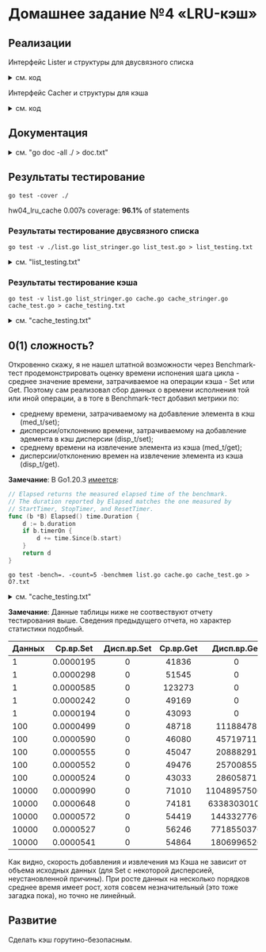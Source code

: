 # Домашнее задание №4 «LRU-кэш»

## Реализации

Интерфейс Lister и структуры для двусвязного списка

<details>
<summary>см. код</summary>

```go
package hw04lrucache

// Lister - интерфейс двусвязного списка.
type Lister interface {
	Len() int
	Front() *ListItem
	Back() *ListItem
	PushFront(v interface{}) *ListItem
	PushBack(v interface{}) *ListItem
	Remove(i *ListItem)
	MoveToFront(i *ListItem)
}

// ListItem - элемент двусвязного списка.
type ListItem struct {
	Data interface{}
	Prev *ListItem
	Next *ListItem
}

// List - структура двусвязного списка.
type List struct {
	len   int
	front *ListItem
	back  *ListItem
}

// Len() - получить длину двусвязного списка.
func (list *List) Len() int {
	return list.len
}

// Front() - получить первый элемент двусвязного списка.
func (list *List) Front() *ListItem {
	return list.front
}

// Back() - получить последний элемент двусвязного списка.
func (list *List) Back() *ListItem {
	return list.back
}

// PushFront() - добавить значение в начало двусвязного списка.
func (list *List) PushFront(data interface{}) *ListItem {
	item := &ListItem{
		Data: data,
		Prev: nil,
		Next: nil,
	}
	if list.len == 0 {
		list.front = item
		list.back = item
	} else {
		item.Next = list.front
		list.front.Prev = item
		list.front = item
	}
	list.len++
	return item
}

// PushBack() - добавить значение в конец двусвязного списка.
func (list *List) PushBack(data interface{}) *ListItem {
	item := &ListItem{
		Data: data,
		Prev: nil,
		Next: nil,
	}
	if list.len == 0 {
		list.front = item
		list.back = item
	} else {
		item.Prev = list.back
		list.back.Next = item
		list.back = item
	}
	list.len++
	return item
}

// Remove() - удалить элемент из двусвязного списка.
func (list *List) Remove(i *ListItem) {
	// TODO:
	// не наглядно, но интересно
	// Ai, Aj = Aj, Ai
	if i.Prev != nil {
		i.Prev.Next = i.Next
	} else {
		list.front = i.Next
	}
	if i.Next != nil {
		i.Next.Prev = i.Prev
	} else {
		list.back = i.Prev
	}
	list.len--
}

// MoveToFront() - переместить элемент в начало двусвязного списка.
func (list *List) MoveToFront(i *ListItem) {
	if i.Prev != nil {
		i.Prev.Next = i.Next
	} else {
		list.front = i.Next
	}
	if i.Next != nil {
		i.Next.Prev = i.Prev
	} else {
		list.back = i.Prev
	}

	i.Prev = nil
	i.Next = list.front
	if list.front != nil {
		list.front.Prev = i
		list.front = i
	} else {
		list.front = i
		list.back = i
	}
}

func NewList() Lister {
	return new(List)
}

```

</details>

Интерфейс Cacher и структуры для кэша

<details>
<summary>см. код</summary>

```go
package hw04lrucache

type Key string

// KeyValue - в хранилище будет учтена пара.
//
// Пара пригодится при извлесении элемента из списка и
// необходимостью поиска в карте, в частности, при
// очистке абсолютно заполненного кэша.
type KeyValue struct {
	key   Key
	value interface{}
}

// Cacher - интерфейс хранения кэша.
type Cacher interface {
	Set(key Key, value interface{}) bool
	Get(key Key) (interface{}, bool)
	Clear()
}

// LruCache - структура кэша.
type LruCache struct {
	capacity int
	list     Lister
	items    map[Key]*ListItem // Примерно как key-value database, доступ быстрый
}

// Set - уставновка элемента в кэш.
func (cache *LruCache) Set(key Key, value interface{}) bool {
	if cache.capacity == 0 {
		return false
	}
	item, exists := cache.items[key]
	if exists {
		item.Data = KeyValue{key, value}
		cache.list.MoveToFront(item)
		return true
	}
	if cache.capacity == cache.list.Len() {
		back := cache.list.Back()
		delete(cache.items, back.Data.(KeyValue).key)
		cache.list.Remove(back)
		back = nil
	}
	// newItem := cache.list.PushFront(KeyValue{key, value})
	cache.items[key] = cache.list.PushFront(KeyValue{key, value})
	return false
}

// Get - получение элемента из кэша.
func (cache *LruCache) Get(key Key) (interface{}, bool) {
	item, exists := cache.items[key]
	if exists {
		cache.list.MoveToFront(item)
		return item.Data.(KeyValue).value, true
	}
	return nil, false
}

// Clear - "очистка" кэша.
func (cache *LruCache) Clear() {
	// TODO:
	// а так эффективно?
	// cache.queue = nil
	// cache.items = nil
	*cache = *(NewCache(cache.capacity).(*LruCache))
}

// NewCache - функция-конструктор кэша.
func NewCache(capacity int) Cacher {
	return &LruCache{
		capacity: capacity,
		list:     NewList(),
		items:    make(map[Key]*ListItem, capacity),
	}
}

```

</details>

## Документация

<details>
<summary>см. "go doc -all ./ > doc.txt"</summary>

```

package hw04lrucache // import "github.com/BorisPlus/OTUS-Go-2023-03/tree/master/hw04_lru_cache"


TYPES

type Cacher interface {
	Set(key Key, value interface{}) bool
	Get(key Key) (interface{}, bool)
	Clear()
}
    Cacher - интерфейс хранения кэша.

func NewCache(capacity int) Cacher
    NewCache - функция-конструктор кэша.

type Key string

type KeyValue struct {
	// Has unexported fields.
}
    KeyValue - в хранилище будет учтена пара.

    Пара пригодится при извлесении элемента из списка и необходимостью поиска в
    карте, в частности, при очистке абсолютно заполненного кэша.

func (kv KeyValue) String() string
    String - наглядное представление значения KeyValue-структуры.

type List struct {
	// Has unexported fields.
}
    List - структура двусвязного списка.

func (list *List) Back() *ListItem
    Back() - получить последний элемент двусвязного списка.

func (list *List) Front() *ListItem
    Front() - получить первый элемент двусвязного списка.

func (list *List) Len() int
    Len() - получить длину двусвязного списка.

func (list *List) MoveToFront(i *ListItem)
    MoveToFront() - переместить элемент в начало двусвязного списка.

func (list *List) PushBack(data interface{}) *ListItem
    PushBack() - добавить значение в конец двусвязного списка.

func (list *List) PushFront(data interface{}) *ListItem
    PushFront() - добавить значение в начало двусвязного списка.

func (list *List) Remove(i *ListItem)
    Remove() - удалить элемент из двусвязного списка.

func (list *List) String() string
    String - наглядное представление всего двусвязного списка.

    Например,

    - пустой список:

        (nil:0x0)
            |
            V
        (nil:0x0)

    - список из двух элементов:

            (nil:0x0)
                |
                V
        -------------------
        Item: 0xc00002e3a0 <--------┐
        -------------------         |
        Data: 2                     |
        Prev: 0x0                   |
        Next: 0xc00002e380  >>>-----|---┐
        -------------------         |   | ссылается на...
                |                   |   |
                V                   |   |
        -------------------         |   |
        Item: 0xc00002e380  <-----------┘
        -------------------         |
        Data: 1                     | ссылается на...
        Prev: 0xc00002e3a0  >>>-----┘
        Next: 0x0
        -------------------
                |
                V
            (nil:0x0)

type ListItem struct {
	Data interface{}
	Prev *ListItem
	Next *ListItem
}
    ListItem - элемент двусвязного списка.

func (listItem *ListItem) String() string
    String - наглядное представление значения элемента двусвязного списка.

    Например,

        -------------------             -------------------
        Item: 0xc00002e400              Item: 0xc00002e400
        -------------------             -------------------
        Data: 30                или     Data: 30
        Prev: 0xc00002e3c0              Prev: 0x0
        Next: 0xc00002e440              Next: 0x0
        -------------------             -------------------

type Lister interface {
	Len() int
	Front() *ListItem
	Back() *ListItem
	PushFront(v interface{}) *ListItem
	PushBack(v interface{}) *ListItem
	Remove(i *ListItem)
	MoveToFront(i *ListItem)
}
    Lister - интерфейс двусвязного списка.

func NewList() Lister

type LruCache struct {
	// Has unexported fields.
}
    LruCache - структура кэша.

func (cache *LruCache) Clear()
    Clear - "очистка" кэша.

func (cache *LruCache) Get(key Key) (interface{}, bool)
    Get - получение элемента из кэша.

func (cache *LruCache) Set(key Key, value interface{}) bool
    Set - уставновка элемента в кэш.



```

</details>

## Результаты тестирование

```shell
go test -cover ./
```

hw04_lru_cache 0.007s coverage: **96.1%** of statements

### Результаты тестирование двусвязного списка

```shell
go test -v ./list.go list_stringer.go list_test.go > list_testing.txt
```

<details>
<summary>см. "list_testing.txt"</summary>

```text

=== RUN   TestList
=== RUN   TestList/zero-value_list-item_test

[zero-value] is:
 
-------------------
Item: 0xc0000e42a0
-------------------
Data: <nil>
Prev: 0x0
Next: 0x0
-------------------
=== RUN   TestList/list-items_referencies_test

[1] <--> [2] <--> [3]

[1] is:
 
-------------------
Item: 0xc0000e42c0
-------------------
Data: 1
Prev: 0x0
Next: 0x0
-------------------

[1] become:
 
-------------------
Item: 0xc0000e42e0
-------------------
Data: 2
Prev: 0xc0000e42c0
Next: 0x0
-------------------

[2] is:
 
-------------------
Item: 0xc0000e42e0
-------------------
Data: 2
Prev: 0xc0000e42c0
Next: 0x0
-------------------

[2] become:
 
-------------------
Item: 0xc0000e42e0
-------------------
Data: 2
Prev: 0xc0000e42c0
Next: 0xc0000e4300
-------------------

[3] is:
 
-------------------
Item: 0xc0000e4300
-------------------
Data: 3
Prev: 0xc0000e42e0
Next: 0x0
-------------------
first.Next.Next.Next is nil
first.Next.Next is third
third.Prev.Prev.Prev is nil
third.Prev.Prev is first
=== RUN   TestList/empty_list_test
=== RUN   TestList/little_list_test_#1

List was:
 
    (nil:0x0)
	|
	V
    (nil:0x0)

Item was:
 
-------------------
Item: 0xc0000e4320
-------------------
Data: 1
Prev: 0x0
Next: 0x0
-------------------

Item become:
 
-------------------
Item: 0xc0000e4320
-------------------
Data: 1
Prev: 0x0
Next: 0x0
-------------------

List become:
 
    (nil:0x0)
	|
	V
-------------------
Item: 0xc0000e4320
-------------------
Data: 1
Prev: 0x0
Next: 0x0
-------------------
	|
	V
    (nil:0x0)

Back become:
 
-------------------
Item: 0xc0000e4320
-------------------
Data: 1
Prev: 0x0
Next: 0x0
-------------------

Front become:
 
-------------------
Item: 0xc0000e4320
-------------------
Data: 1
Prev: 0x0
Next: 0x0
-------------------
=== RUN   TestList/little_list_test_#2

List was:
 
    (nil:0x0)
	|
	V
    (nil:0x0)

Item [1] become:
 
-------------------
Item: 0xc0000e4340
-------------------
Data: 1
Prev: 0x0
Next: 0x0
-------------------

Item [back] become:
 
-------------------
Item: 0xc0000e4340
-------------------
Data: 1
Prev: 0x0
Next: 0x0
-------------------

Item [front] become:
 
-------------------
Item: 0xc0000e4340
-------------------
Data: 1
Prev: 0x0
Next: 0x0
-------------------

Item [2] become:
 
-------------------
Item: 0xc0000e4360
-------------------
Data: 2
Prev: 0x0
Next: 0xc0000e4340
-------------------

Item [back] become:
 
-------------------
Item: 0xc0000e4340
-------------------
Data: 1
Prev: 0xc0000e4360
Next: 0x0
-------------------

Item [front] become:
 
-------------------
Item: 0xc0000e4360
-------------------
Data: 2
Prev: 0x0
Next: 0xc0000e4340
-------------------

List become:
 
    (nil:0x0)
	|
	V
-------------------
Item: 0xc0000e4360
-------------------
Data: 2
Prev: 0x0
Next: 0xc0000e4340
-------------------
	|
	V
-------------------
Item: 0xc0000e4340
-------------------
Data: 1
Prev: 0xc0000e4360
Next: 0x0
-------------------
	|
	V
    (nil:0x0)

Item [back] removed:
 
-------------------
Item: 0xc0000e4340
-------------------
Data: 1
Prev: 0xc0000e4360
Next: 0x0
-------------------

List become:
 
    (nil:0x0)
	|
	V
-------------------
Item: 0xc0000e4360
-------------------
Data: 2
Prev: 0x0
Next: 0x0
-------------------
	|
	V
    (nil:0x0)

Item [back] become 2 step:
 
-------------------
Item: 0xc0000e4360
-------------------
Data: 2
Prev: 0x0
Next: 0x0
-------------------

Item [back] removed  2 step:
 
-------------------
Item: 0xc0000e4360
-------------------
Data: 2
Prev: 0x0
Next: 0x0
-------------------

List become:
 
    (nil:0x0)
	|
	V
    (nil:0x0)
--- PASS: TestList (0.00s)
    --- PASS: TestList/zero-value_list-item_test (0.00s)
    --- PASS: TestList/list-items_referencies_test (0.00s)
    --- PASS: TestList/empty_list_test (0.00s)
    --- PASS: TestList/little_list_test_#1 (0.00s)
    --- PASS: TestList/little_list_test_#2 (0.00s)
=== RUN   TestListComplex
=== RUN   TestListComplex/complex_processing_test

[10] become:
 
    (nil:0x0)
	|
	V
-------------------
Item: 0xc0000e4380
-------------------
Data: 10
Prev: 0x0
Next: 0x0
-------------------
	|
	V
    (nil:0x0)

[10, 20] become:
 
    (nil:0x0)
	|
	V
-------------------
Item: 0xc0000e4380
-------------------
Data: 10
Prev: 0x0
Next: 0xc0000e43a0
-------------------
	|
	V
-------------------
Item: 0xc0000e43a0
-------------------
Data: 20
Prev: 0xc0000e4380
Next: 0x0
-------------------
	|
	V
    (nil:0x0)

[10, 20, 30] become:
 
    (nil:0x0)
	|
	V
-------------------
Item: 0xc0000e4380
-------------------
Data: 10
Prev: 0x0
Next: 0xc0000e43a0
-------------------
	|
	V
-------------------
Item: 0xc0000e43a0
-------------------
Data: 20
Prev: 0xc0000e4380
Next: 0xc0000e43c0
-------------------
	|
	V
-------------------
Item: 0xc0000e43c0
-------------------
Data: 30
Prev: 0xc0000e43a0
Next: 0x0
-------------------
	|
	V
    (nil:0x0)
middle.Value is 20. OK
[10, 30] become:
 
    (nil:0x0)
	|
	V
-------------------
Item: 0xc0000e4380
-------------------
Data: 10
Prev: 0x0
Next: 0xc0000e43c0
-------------------
	|
	V
-------------------
Item: 0xc0000e43c0
-------------------
Data: 30
Prev: 0xc0000e4380
Next: 0x0
-------------------
	|
	V
    (nil:0x0)
[10, 30] mix [40, 50, 60, 70, 80] with mod(2, idx)
list.Len() is 7. OK
list.Front().Value is 80. OK
list.Back().Value is 70. OK
Forward stroke check for [80, 60, 40, 10, 30, 50, 70]. OK
Reverse stroke check for [80, 60, 40, 10, 30, 50, 70]. OK
Move front to front check for [80, 60, 40, 10, 30, 50, 70]. OK
Remove and PushBack last - check for [80, 60, 40, 10, 30, 50, 70]. OK
Check for list.Front().Prev and list.Back().Next is nils. OK
Move back to front check for [80, 60, 40, 10, 30, 50, 70]. OK
list become

    (nil:0x0)
	|
	V
-------------------
Item: 0xc0000e4480
-------------------
Data: 70
Prev: 0x0
Next: 0xc0000e4460
-------------------
	|
	V
-------------------
Item: 0xc0000e4460
-------------------
Data: 80
Prev: 0xc0000e4480
Next: 0xc0000e4420
-------------------
	|
	V
-------------------
Item: 0xc0000e4420
-------------------
Data: 60
Prev: 0xc0000e4460
Next: 0xc0000e43e0
-------------------
	|
	V
-------------------
Item: 0xc0000e43e0
-------------------
Data: 40
Prev: 0xc0000e4420
Next: 0xc0000e4380
-------------------
	|
	V
-------------------
Item: 0xc0000e4380
-------------------
Data: 10
Prev: 0xc0000e43e0
Next: 0xc0000e43c0
-------------------
	|
	V
-------------------
Item: 0xc0000e43c0
-------------------
Data: 30
Prev: 0xc0000e4380
Next: 0xc0000e4400
-------------------
	|
	V
-------------------
Item: 0xc0000e4400
-------------------
Data: 50
Prev: 0xc0000e43c0
Next: 0x0
-------------------
	|
	V
    (nil:0x0)
--- PASS: TestListComplex (0.00s)
    --- PASS: TestListComplex/complex_processing_test (0.00s)
PASS
ok  	command-line-arguments	0.009s


```

</details>

### Результаты тестирование кэша

```shell
go test -v list.go list_stringer.go cache.go cache_stringer.go cache_test.go > cache_testing.txt
```

<details>
<summary>см. "cache_testing.txt"</summary>

```text

=== RUN   TestCache
=== RUN   TestCache/empty_cache
=== RUN   TestCache/small-cache_test
=== RUN   TestCache/clear
=== RUN   TestCache/simple
=== RUN   TestCache/purge_logic
--- PASS: TestCache (0.00s)
    --- PASS: TestCache/empty_cache (0.00s)
    --- PASS: TestCache/small-cache_test (0.00s)
    --- PASS: TestCache/clear (0.00s)
    --- PASS: TestCache/simple (0.00s)
    --- PASS: TestCache/purge_logic (0.00s)
=== RUN   TestCacheMultithreading
    cache_test.go:98: 
--- SKIP: TestCacheMultithreading (0.00s)
PASS
ok  	command-line-arguments	0.007s


```

</details>

## 0(1) сложность?

Откровенно скажу, я не нашел штатной возможности через Benchmark-тест продемонстрировать оценку времени испонения шага цикла - среднее значение времени, затрачиваемое на операции кэша - Set или Get. Поэтому сам реализовал сбор данных о времени исполнения той или иной операции, а в тоге в Benchmark-тест добавил метрики по:

* среднему времени, затрачиваемому на добавление элемента в кэш (med_t/set);
* дисперсии/отклонению времени, затрачиваемому на  добавление эдемента в кэш
дисперсии (disp_t/set);
* среднему времени на извлечение элемента из кэша (med_t/get);
* дисперсии/отклонению времен на извлечение элемента из кэша (disp_t/get).

**Замечание**: В Go1.20.3 [имеется]("https://cs.opensource.google/go/go/+/refs/tags/go1.20.3:src/testing/benchmark.go"):

```go
// Elapsed returns the measured elapsed time of the benchmark.
// The duration reported by Elapsed matches the one measured by
// StartTimer, StopTimer, and ResetTimer.
func (b *B) Elapsed() time.Duration {
    d := b.duration
    if b.timerOn {
        d += time.Since(b.start)
    }
    return d
}
```

```shell
go test -bench=. -count=5 -benchmem list.go cache.go cache_test.go > O?.txt
```

<details>
<summary>см. "cache_testing.txt"</summary>

```text
FAIL	command-line-arguments [build failed]
FAIL

```

</details>

**Замечание**: Данные таблицы ниже не соотвествуют отчету тестирования выше. Сведения предыдущего отчета, но характер статистики подобный.

| Данных    | Ср.вр.Set |Дисп.вр.Set| Ср.вр.Get |Дисп.вр.Get|
|:----------|:---------:|:---------:|:---------:|:---------:|
|         1 | 0.0000195 | 0         |  41836    | 0         |
|         1 | 0.0000298 | 0         |  51545    | 0         |
|         1 | 0.0000585 | 0         | 123273    | 0         |
|         1 | 0.0000242 | 0         |  49169    | 0         |
|         1 | 0.0000194 | 0         |  43093    | 0         |
|       100 | 0.0000499 | 0         |  48718    | 11188478  |
|       100 | 0.0000590 | 0         |  46080    | 45719711  |
|       100 | 0.0000555 | 0         |  45047    | 20888291  |
|       100 | 0.0000552 | 0         |  49476    | 25700855  |
|       100 | 0.0000524 | 0         |  43033    | 28605871  |
|     10000 | 0.0000990 | 0         |  71010    | 110489575006|
|     10000 | 0.0000648 | 0         |  74181    | 63383030103|
|     10000 | 0.0000572 | 0         |  54419    | 1443327760|
|     10000 | 0.0000527 | 0         |  56246    | 7718550376|
|     10000 | 0.0000541 | 0         |  54864    | 1806996526|

Как видно, скорость добавления и извлечения мз Кэша не зависит от объема исходных данных (для Set с некоторой дисперсией, неустановленной причины).
При росте данных на несколько порядков среднее время имеет рост, хотя совсем незначительный (это тоже загадка пока), но точно не линейный.

## Развитие

Cделать кэш горутино-безопасным.
